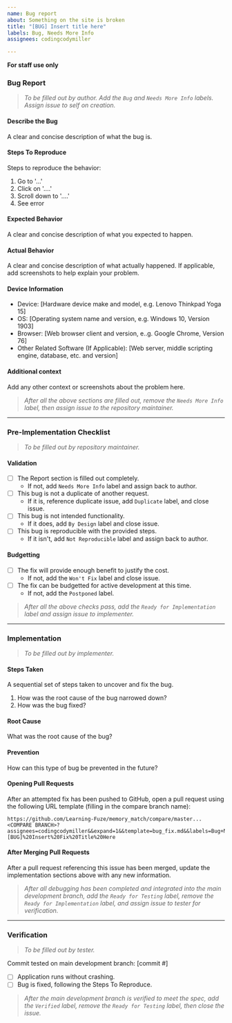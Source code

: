 ```yaml
---
name: Bug report
about: Something on the site is broken
title: "[BUG] Insert title here"
labels: Bug, Needs More Info
assignees: codingcodymiller

---
```


**For staff use only**

### Bug Report
> _To be filled out by author. Add the `Bug` and `Needs More Info` labels. Assign issue to self on creation._

#### **Describe the Bug**
A clear and concise description of what the bug is.

#### **Steps To Reproduce**
Steps to reproduce the behavior:
1. Go to '...'
2. Click on '....'
3. Scroll down to '....'
4. See error

#### **Expected Behavior**
A clear and concise description of what you expected to happen.

#### **Actual Behavior**
A clear and concise description of what actually happened. If applicable, add screenshots to help explain your problem.

#### **Device Information**
- Device: [Hardware device make and model, e.g. Lenovo Thinkpad Yoga 15]
- OS: [Operating system name and version, e.g. Windows 10, Version 1903]
- Browser: [Web browser client and version, e..g. Google Chrome, Version 76]
- Other Related Software (If Applicable): [Web server, middle scripting engine, database, etc. and version]

#### **Additional context**
Add any other context or screenshots about the problem here.

> _After all the above sections are filled out, remove the `Needs More Info` label, then assign issue to the repository maintainer._

---

### Pre-Implementation Checklist
> _To be filled out by repository maintainer._

#### **Validation**
- [ ] The Report section is filled out completely.
  - If not, add `Needs More Info` label and assign back to author.
- [ ] This bug is not a duplicate of another request.
  - If it is, reference duplicate issue, add `Duplicate` label, and close issue.
- [ ] This bug is not intended functionality.
  - If it does, add `By Design` label and close issue.
- [ ] This bug is reproducible with the provided steps.
  - If it isn't, add `Not Reproducible` label and assign back to author.

#### **Budgetting**
- [ ] The fix will provide enough benefit to justify the cost.
  - If not, add the `Won't Fix` label and close issue.
- [ ] The fix can be budgetted for active development at this time.
  - If not, add the `Postponed` label.

> _After all the above checks pass, add the `Ready for Implementation` label and assign issue to implementer._

---

### Implementation
> _To be filled out by implementer._

#### **Steps Taken**
A sequential set of steps taken to uncover and fix the bug.
1. How was the root cause of the bug narrowed down?
1. How was the bug fixed?

#### **Root Cause**
What was the root cause of the bug?

#### **Prevention**
How can this type of bug be prevented in the future?

#### **Opening Pull Requests**
After an attempted fix has been pushed to GitHub, open a pull request using the following URL template (filling in the compare branch name):
```
https://github.com/Learning-Fuze/memory_match/compare/master...<COMPARE BRANCH>?assignees=codingcodymiller&&expand=1&&template=bug_fix.md&&labels=Bug+Needs%20More%20Info&&title=[BUG]%20Insert%20Fix%20Title%20Here
```

#### **After Merging Pull Requests**
After a pull request referencing this issue has been merged, update the implementation sections above with any new information.

> _After all debugging has been completed and integrated into the main development branch, add the `Ready for Testing` label, remove the `Ready for Implementation` label, and assign issue to tester for verification._

---

### Verification
> _To be filled out by tester._

Commit tested on main development branch: [commit #]
- [ ] Application runs without crashing.
- [ ] Bug is fixed, following the Steps To Reproduce.

> _After the main development branch is verified to meet the spec, add the `Verified` label, remove the `Ready for Testing` label, then close the issue._

